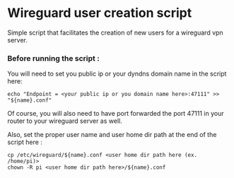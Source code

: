 # Wireguard user creation script

Simple script that facilitates the creation of new users for a wireguard vpn server.

### Before running the script :

You will need to set you public ip or your dyndns domain name in the script here:

```
echo "Endpoint = <your public ip or you domain name here>:47111" >> "${name}.conf"
```

Of course, you will also need to have port forwarded the port 47111 in your router to your wireguard server as well.

Also, set the proper user name and user home dir path at the end of the script here :
```
cp /etc/wireguard/${name}.conf <user home dir path here (ex. /home/pi)>
chown -R pi <user home dir path here>/${name}.conf
```
